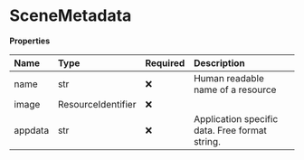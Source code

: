 # SceneMetadata

**Properties**

| Name    | Type               | Required | Description                                    |
| :------ | :----------------- | :------- | :--------------------------------------------- |
| name    | str                | ❌       | Human readable name of a resource              |
| image   | ResourceIdentifier | ❌       |                                                |
| appdata | str                | ❌       | Application specific data. Free format string. |

<!-- This file was generated by liblab | https://liblab.com/ -->
